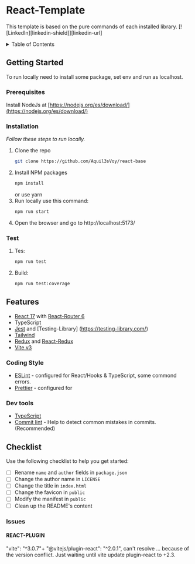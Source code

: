 # React-Template

This template is based on the pure commands of each installed library.
[![LinkedIn][linkedin-shield]][linkedin-url]

<!-- TABLE OF CONTENTS -->
<details>
  <summary>Table of Contents</summary>
  <ol>
    <li>
      <a href="#about-the-project">About The Project</a>
      <ul>
        <li><a href="#built-with">Built With</a></li>
      </ul>
    </li>
    <li>
      <a href="#getting-started">Getting Started</a>
      <ul>
        <li><a href="#prerequisites">Prerequisites</a></li>
        <li><a href="#installation">Installation</a></li>
        <li><a href="#test">Test</a></li>
      </ul>
    </li> 
    <li><a href="#contact">Contact</a></li> 
  </ol>
</details>

<!-- GETTING STARTED -->

## Getting Started

To run locally need to install some package, set env and run as localhost.

### Prerequisites

Install NodeJs at [https://nodejs.org/es/download/](https://nodejs.org/es/download/)

### Installation

_Follow these steps to run locally._

1. Clone the repo
   ```sh
   git clone https://github.com/Aquil3sVoy/react-base
   ```
2. Install NPM packages
   ```sh
   npm install
   ```
   or use yarn
3. Run locally use this command:
   ```sh
   npm run start
   ```
4. Open the browser and go to http://localhost:5173/

### Test

1. Tes:
   ```sh
   npm run test
   ```
2. Build:
   ```sh
   npm run test:coverage
   ```

## Features

- [React 17](https://es.reactjs.org/versions) with [React-Router 6](https://reactrouter.com/en/main/getting-started/overview)
- TypeScript
- [Jest](https://jestjs.io/) and [Testing-Library] (https://testing-library.com/)
- [Tailwind](https://tailwindcss.com/)
- [Redux](https://redux.js.org/) and [React-Redux](https://react-redux.js.org/introduction/getting-started)
- [Vite v3](https://vitejs.dev/blog/announcing-vite3.html)

### Coding Style

- [ESLint](https://eslint.org/) - configured for React/Hooks & TypeScript, some commond errors.
- [Prettier](https://prettier.io/) - configured for

### Dev tools

- [TypeScript](https://www.typescriptlang.org/)
- [Commit lint](https://github.com/conventional-changelog/commitlint) - Help to detect common mistakes in commits. (Recommended)

## Checklist

Use the following checklist to help you get started:

- [ ] Rename `name` and `author` fields in `package.json`
- [ ] Change the author name in `LICENSE`
- [ ] Change the title in `index.html`
- [ ] Change the favicon in `public`
- [ ] Modify the manifest in `public`
- [ ] Clean up the README's content

### Issues

#### REACT-PLUGIN

"vite": "^3.0.7"+ "@vitejs/plugin-react": "^2.0.1", can't resolve ... because of the version conflict. Just waiting until vite update plugin-react to +2.3.

